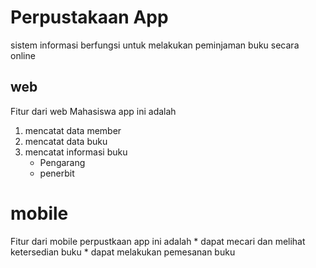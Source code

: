 # Perpustakaan App
sistem informasi berfungsi untuk melakukan peminjaman buku secara online

## web
Fitur dari web Mahasiswa  app ini adalah
1. mencatat data member
2. mencatat data buku
3. mencatat informasi buku
    * Pengarang
    * penerbit

    
# mobile
Fitur dari mobile perpustkaan app ini adalah
    * dapat mecari dan melihat ketersedian buku
    * dapat melakukan pemesanan buku